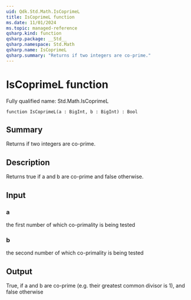 ```yaml
---
uid: Qdk.Std.Math.IsCoprimeL
title: IsCoprimeL function
ms.date: 11/01/2024
ms.topic: managed-reference
qsharp.kind: function
qsharp.package: __Std__
qsharp.namespace: Std.Math
qsharp.name: IsCoprimeL
qsharp.summary: "Returns if two integers are co-prime."
---
```


# IsCoprimeL function

Fully qualified name: Std.Math.IsCoprimeL

```qsharp
function IsCoprimeL(a : BigInt, b : BigInt) : Bool
```

## Summary
Returns if two integers are co-prime.

## Description
Returns true if a and b are co-prime and false otherwise.

## Input
### a
the first number of which co-primality is being tested
### b
the second number of which co-primality is being tested

## Output
True, if a and b are co-prime (e.g. their greatest common divisor is 1),
and false otherwise
